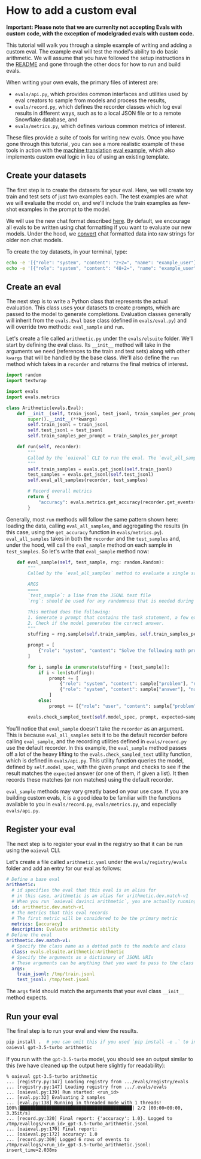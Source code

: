 # How to add a custom eval

**Important: Please note that we are currenlty not accepting Evals with custom code, with the exception of modelgraded evals with custom code.**

This tutorial will walk you through a simple example of writing and adding a custom eval. The example eval will test the model's ability to do basic arithmetic. We will assume that you have followed the setup instructions in the [README](../README.md) and gone through the other docs for how to run and build evals.

When writing your own evals, the primary files of interest are:
- `evals/api.py`, which provides common interfaces and utilities used by eval creators to sample from models and process the results,
- `evals/record.py`, which defines the recorder classes which log eval results in different ways, such as to a local JSON file or to a remote Snowflake database, and
- `evals/metrics.py`, which defines various common metrics of interest.

These files provide a suite of tools for writing new evals. Once you have gone through this tutorial, you can see a more realistic example of these tools in action with the [machine translation](../evals/elsuite/translate.py) [eval example](../examples/lafand-mt.ipynb), which also implements custom eval logic in lieu of using an existing template.

## Create your datasets

The first step is to create the datasets for your eval. Here, we will create toy train and test sets of just two examples each. The test examples are what we will evaluate the model on, and we'll include the train examples as few-shot examples in the prompt to the model.

We will use the new chat format described [here](https://platform.openai.com/docs/guides/chat/introduction). By default, we encourage all evals to be written using chat formatting if you want to evaluate our new models. Under the hood, we [convert](../evals/prompt/base.py) chat formatted data into raw strings for older non chat models.

To create the toy datasets, in your terminal, type:
```bash
echo -e '[{"role": "system", "content": "2+2=", "name": "example_user"}, {"role": "system", "content": "4", "name": "example_assistant"}]\n[{"role": "system", "content": "4*4=", "name": "example_user"}, {"role": "system", "content": "16", "name": "example_assistant"}]' > /tmp/train.jsonl
echo -e '[{"role": "system", "content": "48+2=", "name": "example_user"}, {"role": "system", "content": "50", "name": "example_assistant"}]\n[{"role": "system", "content": "5*20=", "name": "example_user"}, {"role": "system", "content": "100", "name": "example_assistant"}]' > /tmp/test.jsonl
```

## Create an eval

The next step is to write a Python class that represents the actual evaluation. This class uses your datasets to create prompts, which are passed to the model to generate completions. Evaluation classes generally will inherit from the `evals.Eval` base class (defined in `evals/eval.py`) and will override two methods: `eval_sample` and `run`.

Let's create a file called `arithmetic.py` under the `evals/elsuite` folder. We'll start by defining the eval class. Its `__init__` method will take in the arguments we need (references to the train and test sets) along with other `kwargs` that will be handled by the base class. We'll also define the `run` method which takes in a `recorder` and returns the final metrics of interest.

```python
import random
import textwrap

import evals
import evals.metrics

class Arithmetic(evals.Eval):
    def __init__(self, train_jsonl, test_jsonl, train_samples_per_prompt=2, **kwargs):
        super().__init__(**kwargs)
        self.train_jsonl = train_jsonl
        self.test_jsonl = test_jsonl
        self.train_samples_per_prompt = train_samples_per_prompt

    def run(self, recorder):
        """
        Called by the `oaieval` CLI to run the eval. The `eval_all_samples` method calls `eval_sample`.
        """
        self.train_samples = evals.get_jsonl(self.train_jsonl)
        test_samples = evals.get_jsonl(self.test_jsonl)
        self.eval_all_samples(recorder, test_samples)

        # Record overall metrics
        return {
            "accuracy": evals.metrics.get_accuracy(recorder.get_events("match")),
        }
```

Generally, most `run` methods will follow the same pattern shown here: loading the data, calling `eval_all_samples`, and aggregating the results (in this case, using the `get_accuracy` function in `evals/metrics.py`). `eval_all_samples` takes in both the `recorder` and the `test_samples` and, under the hood, will call the `eval_sample` method on each sample in `test_samples`. So let's write that `eval_sample` method now:

```python
    def eval_sample(self, test_sample, rng: random.Random):
        """
        Called by the `eval_all_samples` method to evaluate a single sample.

        ARGS
        ====
        `test_sample`: a line from the JSONL test file
        `rng`: should be used for any randomness that is needed during evaluation

        This method does the following:
        1. Generate a prompt that contains the task statement, a few examples, and the test question.
        2. Check if the model generates the correct answer.
        """
        stuffing = rng.sample(self.train_samples, self.train_samples_per_prompt)

        prompt = [
            {"role": "system", "content": "Solve the following math problems"},
        ]

        for i, sample in enumerate(stuffing + [test_sample]):
            if i < len(stuffing):
                prompt += [
                    {"role": "system", "content": sample["problem"], "name": "example_user"},
                    {"role": "system", "content": sample["answer"], "name": "example_assistant"},
                ]
            else:
                prompt += [{"role": "user", "content": sample["problem"]}]

        evals.check_sampled_text(self.model_spec, prompt, expected=sample["answer"])
```
You'll notice that `eval_sample` doesn't take the `recorder` as an argument. This is because `eval_all_samples` sets it to be the default recorder before calling `eval_sample`, and the recording utilities defined in `evals/record.py` use the default recorder. In this example, the `eval_sample` method passes off a lot of the heavy lifting to the `evals.check_sampled_text` utility function, which is defined in `evals/api.py`. This utility function queries the model, defined by `self.model_spec`, with the given `prompt` and checks to see if the result matches the `expected` answer (or one of them, if given a list). It then records these matches (or non matches) using the default recorder.

`eval_sample` methods may vary greatly based on your use case. If you are building custom evals, it is a good idea to be familiar with the functions available to you in `evals/record.py`, `evals/metrics.py`, and especially `evals/api.py`.

## Register your eval

The next step is to register your eval in the registry so that it can be run using the `oaieval` CLI.

Let's create a file called `arithmetic.yaml` under the `evals/registry/evals` folder and add an entry for our eval as follows:

```yaml
# Define a base eval
arithmetic:
  # id specifies the eval that this eval is an alias for
  # in this case, arithmetic is an alias for arithmetic.dev.match-v1
  # When you run `oaieval davinci arithmetic`, you are actually running `oaieval davinci arithmetic.dev.match-v1`
  id: arithmetic.dev.match-v1
  # The metrics that this eval records
  # The first metric will be considered to be the primary metric
  metrics: [accuracy]
  description: Evaluate arithmetic ability
# Define the eval
arithmetic.dev.match-v1:
  # Specify the class name as a dotted path to the module and class
  class: evals.elsuite.arithmetic:Arithmetic
  # Specify the arguments as a dictionary of JSONL URIs
  # These arguments can be anything that you want to pass to the class constructor
  args:
    train_jsonl: /tmp/train.jsonl
    test_jsonl: /tmp/test.jsonl
```

The `args` field should match the arguments that your eval class `__init__` method expects.

## Run your eval

The final step is to run your eval and view the results.

```sh
pip install .  # you can omit this if you used `pip install -e .` to install
oaieval gpt-3.5-turbo arithmetic
```

If you run with the `gpt-3.5-turbo` model, you should see an output similar to this (we have cleaned up the output here slightly for readability):

```
% oaieval gpt-3.5-turbo arithmetic
... [registry.py:147] Loading registry from .../evals/registry/evals
... [registry.py:147] Loading registry from .../.evals/evals
... [oaieval.py:139] Run started: <run_id>
... [eval.py:32] Evaluating 2 samples
... [eval.py:138] Running in threaded mode with 1 threads!
100%|██████████████████████████████████████████| 2/2 [00:00<00:00,  3.35it/s]
... [record.py:320] Final report: {'accuracy': 1.0}. Logged to /tmp/evallogs/<run_id>_gpt-3.5-turbo_arithmetic.jsonl
... [oaieval.py:170] Final report:
... [oaieval.py:172] accuracy: 1.0
... [record.py:309] Logged 6 rows of events to /tmp/evallogs/<run_id>_gpt-3.5-turbo_arithmetic.jsonl: insert_time=2.038ms
```
